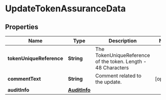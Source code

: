 

# UpdateTokenAssuranceData


## Properties

| Name | Type | Description | Notes |
|------------ | ------------- | ------------- | -------------|
|**tokenUniqueReference** | **String** | The TokenUniqueReference of the token. Length - 48 Characters |  |
|**commentText** | **String** | Comment related to the update. |  [optional] |
|**auditInfo** | [**AuditInfo**](AuditInfo.md) |  |  |



